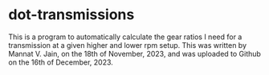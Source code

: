 # dot-transmissions

This is a program to automatically calculate the gear ratios I need for a transmission at a given higher and lower rpm setup. 
This was written by Mannat V. Jain, on the 18th of November, 2023, and was uploaded to Github on the 16th of December, 2023. 
